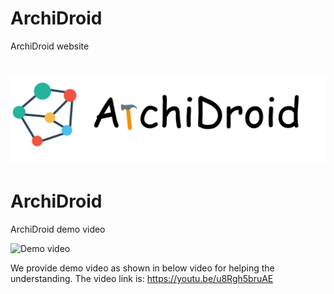# ArchiDroid
ArchiDroid website
# ![logo](https://github.com/testgod6/ArchiDroid/blob/main/logo.png) 

# ArchiDroid
ArchiDroid demo video

![Demo video](https://github.com/testgod6/ArchiDroid/blob/main/ArchiDroid%20demo%20video.gif) 

We provide demo video as shown in below video for helping the understanding. The video link is: https://youtu.be/u8Rgh5bruAE

